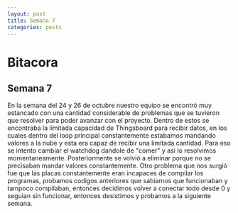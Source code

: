 ```yaml
---
layout: post
title: Semana 7
categories: posts
---
```


# Bitacora

## Semana 7

En la semana del 24 y 26 de octubre nuestro equipo se encontró muy estancado con una cantidad considerable de problemas que se tuvieron que resolver para poder avanzar con el proyecto.
Dentro de estos se encontraba la limitada capacidad de Thingsboard para recibir datos, en los cuales dentro del loop principal constantemente estabamos mandando valores a la nube y esta era capaz de recibir una limitada cantidad. Para eso se intento cambiar el watchdog dandole de "comer" y asi lo resolvimos momentaneamente. Posteriormente se volvió a eliminar porque no se precisaban mandar valores constantemente.
Otro problema que nos surgió fue que las placas constantemente eran incapaces de compilar los programas, probamos codigos anteriores que sabiamos que funcionaban y tampoco compilaban, entonces decidimos volver a conectar todo desde 0 y seguian sin funcionar, entonces desistimos y probamos a la siguiente semana.
